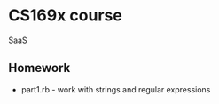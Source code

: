 CS169x course
=============

SaaS

Homework
--------
* part1.rb - work with strings and regular expressions